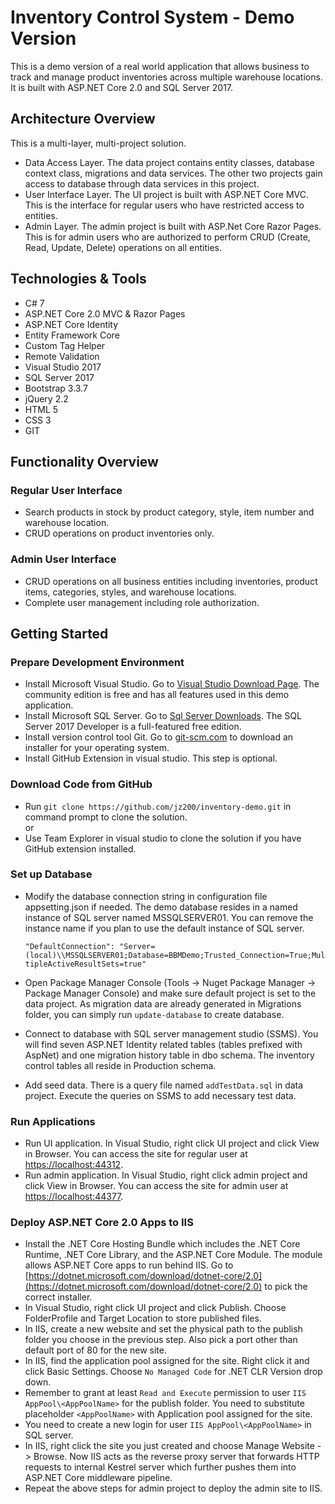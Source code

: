 # Inventory Control System - Demo Version
This is a demo version of a real world application that allows business to 
track and manage product inventories across multiple warehouse locations. 
It is built with ASP.NET Core 2.0 and SQL Server 2017.

## Architecture Overview
This is a multi-layer, multi-project solution. 
* Data Access Layer. The data project contains 
entity classes, database context class, migrations and data services. 
The other two projects gain access to database 
through data services in this project.
* User Interface Layer.  The UI project is built with ASP.NET 
Core MVC. This is the interface for regular users 
who have restricted access to entities.
* Admin Layer. The admin project is built with ASP.Net Core Razor Pages.
This is for admin users who are authorized 
to perform CRUD (Create, Read, Update, Delete) 
operations on all entities.

## Technologies & Tools
* C# 7
* ASP.NET Core 2.0 MVC & Razor Pages
* ASP.NET Core Identity
* Entity Framework Core
* Custom Tag Helper
* Remote Validation
* Visual Studio 2017
* SQL Server 2017
* Bootstrap 3.3.7
* jQuery 2.2
* HTML 5
* CSS 3
* GIT


## Functionality Overview
### Regular User Interface
* Search products in stock by product category, 
style, item number and warehouse location.
* CRUD operations on product inventories only.

### Admin User Interface
* CRUD operations on all business entities including
inventories, product items, categories, styles, and 
warehouse locations.
* Complete user management including role authorization.


## Getting Started

### Prepare Development Environment
* Install Microsoft Visual Studio.  Go to 
[Visual Studio Download Page](https://visualstudio.microsoft.com/downloads/). 
The community edition is free and has all features used in this demo application.
* Install Microsoft SQL Server.  Go to 
[Sql Server Downloads](https://www.microsoft.com/en-us/sql-server/sql-server-downloads).
The SQL Server 2017 Developer is a full-featured
free edition.
* Install version control tool Git. Go to 
[git-scm.com](https://git-scm.com/downloads) to 
download an installer for your operating system.
* Install GitHub Extension in visual studio. This step is optional.

### Download Code from GitHub
* Run `git clone https://github.com/jz200/inventory-demo.git` 
in command prompt to clone the solution. <br/>
or
* Use Team Explorer in visual studio to 
clone the solution if you have GitHub extension installed.

### Set up Database
* Modify the database connection string in configuration file appsetting.json if needed. 
The demo database resides in a named instance of SQL server named MSSQLSERVER01. 
You can remove the instance name if you 
plan to use the default instance of SQL server.

    `"DefaultConnection": "Server=(local)\\MSSQLSERVER01;Database=BBMDemo;Trusted_Connection=True;MultipleActiveResultSets=true"`
* Open Package Manager Console 
(Tools -> Nuget Package Manager -> Package Manager Console)
and make sure default project is set to the data project.
As migration data are already generated in Migrations folder, 
you can simply run `update-database` to create database.

* Connect to database with SQL server management studio (SSMS).
You will find seven ASP.NET Identity related tables (tables prefixed with AspNet) and 
one migration history table in dbo schema. The inventory control tables 
all reside in Production schema.

* Add seed data. There is a query file 
named `addTestData.sql` in data project. 
Execute the queries on SSMS to add necessary test
data.

### Run Applications
* Run UI application. In Visual Studio, right click UI project and
click View in Browser. You can access the site for
regular user at [https://localhost:44312](https://localhost:44312).
* Run admin application. In Visual Studio, right click admin project and
click View in Browser. You can access the site for
admin user at [https://localhost:44377](https://localhost:44377).

### Deploy ASP.NET Core 2.0 Apps to IIS
* Install the .NET Core Hosting Bundle which includes the .NET Core Runtime, 
.NET Core Library, and the ASP.NET Core Module. 
The module allows ASP.NET Core apps to run behind IIS. 
Go to [https://dotnet.microsoft.com/download/dotnet-core/2.0](https://dotnet.microsoft.com/download/dotnet-core/2.0) to 
pick the correct installer.
* In Visual Studio, right click UI project and click Publish. Choose
FolderProfile and Target Location to store published files.  
* In IIS, create a new website and set the physical path to 
the publish folder you choose in the previous step.  Also pick
a port other than default port of 80 for the new site.
* In IIS, find the application pool assigned for the site. 
Right click it and click Basic Settings. Choose `No Managed Code`
for .NET CLR Version drop down.
* Remember to grant at least `Read and Execute` permission to user 
`IIS AppPool\<AppPoolName>` for the publish folder. You need to substitute placeholder 
`<AppPoolName>` with Application pool assigned for the site.
* You need to create a new login for user `IIS AppPool\<AppPoolName>`
in SQL server.
* In IIS, right click the site you just created and choose 
Manage Website -> Browse. Now IIS acts as the reverse proxy server
that forwards HTTP requests to internal Kestrel server which further pushes
them into ASP.NET Core middleware pipeline.
* Repeat the above steps for admin project to deploy
the admin site to IIS.





